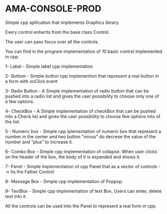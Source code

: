 # AMA-CONSOLE-PROD

Simple cpp apllication that implements Graphics library.

Every control enherits from the base class Control.

The user can pass focus over all the controls.

You can find in the program implementation of 10 basic control implemented in cpp.

1- Label - Simple label cpp implementation 

2- Buttom - Simple button cpp implemention that represent a real button in a form with onClick event

3- Radio Button - A Simple implementation of radio button that can be pushed into a radio list and gives the user possibility to choose only one of a few options.

4- CheckBox - A Simple implementation of checkBox that can be pushed into a Check list and gives the user possibility to choose few options into of the list.

5 - Numeric box - Simple cpp iplementation of numeric box that represent a number in the center and two button "minus" do decrese the value of the number and "plus" to increase it.

6- Combo Box  - Simple cpp implementation of collapse. When user clicks on the header of the box, the body of it is expanded and shows it.

7- Panel - Simple implementation of cpp Panel that as a vector of controls --> Its the Father Control

8- Message Box - Simple cpp implementation of Poppup.

9- TextBox - Simple cpp implementation of text Box, Users can enter, delete text into it.


All the controls can be used into the Panel to represent a real form in cpp.
